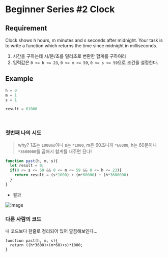 # Beginner Series #2 Clock

## Requirement

<p>Clock shows h hours, m minutes and s seconds after midnight. Your task is to write a function which returns the time since midnight in milliseconds.</p>

  1. 시간을 구하는데 시/분/초를 밀리초로 변환한 합계를 구하여라
  2. 입력값은 `0 <= h <= 23`, `0 <= m <= 59`, `0 <= s <= 59`으로 조건을 설정한다.

## Example

```js
h = 0
m = 1
s = 1

result = 61000
```

<br>

### 첫번째 나의 시도

> why? 1초는 `1000ms`이니 s는 `*1000`, m은 60초니까 `*60000`, h는 60분이니 `*3600000`를 곱해서 합계를 내주면 된다!

```js
function past(h, m, s){
  let result = 0;
  if(0 <= s <= 59 && 0 <= m <= 59 && 0 <= h <= 23){
    return result = (s*1000) + (m*60000) + (h*3600000)
  }
}
```
- 결과

![image](https://user-images.githubusercontent.com/96808980/173392903-c6c12199-236c-4a70-9968-149bf66715b9.png)


### 다른 사람의 코드

내 코드보다 한줄로 정리되어 있어 깔끔해보인다...

```
function past(h, m, s){
  return ((h*3600)+(m*60)+s)*1000;
}
```
